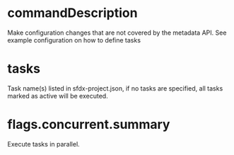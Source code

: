 # commandDescription

Make configuration changes that are not covered by the metadata API.
See example configuration on how to define tasks

# tasks

Task name(s) listed in sfdx-project.json, if no tasks are specified, all tasks marked as active will be executed.

# flags.concurrent.summary

Execute tasks in parallel.